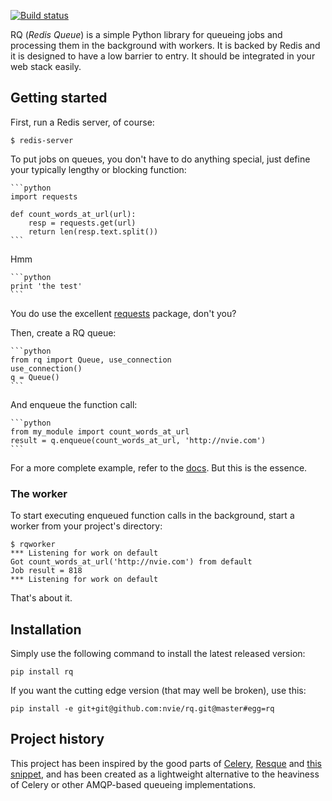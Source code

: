 [![Build status](https://secure.travis-ci.org/nvie/rq.png?branch=master)](https://secure.travis-ci.org/nvie/rq)

RQ (_Redis Queue_) is a simple Python library for queueing jobs and processing
them in the background with workers.  It is backed by Redis and it is designed
to have a low barrier to entry.  It should be integrated in your web stack
easily.


## Getting started

First, run a Redis server, of course:

    $ redis-server

To put jobs on queues, you don't have to do anything special, just define
your typically lengthy or blocking function:

    ```python
    import requests

    def count_words_at_url(url):
        resp = requests.get(url)
        return len(resp.text.split())
    ```
    
Hmm

    ```python
    print 'the test'
    ```

You do use the excellent [requests][r] package, don't you?

Then, create a RQ queue:

    ```python
    from rq import Queue, use_connection
    use_connection()
    q = Queue()
    ```

And enqueue the function call:

    ```python
    from my_module import count_words_at_url
    result = q.enqueue(count_words_at_url, 'http://nvie.com')
    ```

For a more complete example, refer to the [docs][d].  But this is the essence.


### The worker

To start executing enqueued function calls in the background, start a worker
from your project's directory:

    $ rqworker
    *** Listening for work on default
    Got count_words_at_url('http://nvie.com') from default
    Job result = 818
    *** Listening for work on default

That's about it.


## Installation

Simply use the following command to install the latest released version:

    pip install rq

If you want the cutting edge version (that may well be broken), use this:

    pip install -e git+git@github.com:nvie/rq.git@master#egg=rq


## Project history

This project has been inspired by the good parts of [Celery][1], [Resque][2]
and [this snippet][3], and has been created as a lightweight alternative to the
heaviness of Celery or other AMQP-based queueing implementations.

[r]: http://python-requests.org
[d]: http://nvie.github.com/rq/docs/
[m]: http://pypi.python.org/pypi/mailer
[p]: http://docs.python.org/library/pickle.html
[1]: http://www.celeryproject.org/
[2]: https://github.com/defunkt/resque
[3]: http://flask.pocoo.org/snippets/73/
